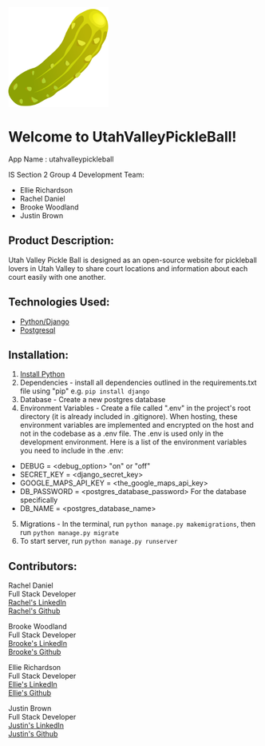 <img src="/food-pickle.png" alt="kidney icon" width="200" height="200" style="">

# Welcome to UtahValleyPickleBall!

App Name : utahvalleypickleball

IS Section 2 Group 4
Development Team:

- Ellie Richardson
- Rachel Daniel
- Brooke Woodland
- Justin Brown

## Product Description:

Utah Valley Pickle Ball is designed as an open-source website for pickleball lovers in Utah Valley to share court locations and information about each court easily with one another.

## Technologies Used:

- [Python/Django](https://www.djangoproject.com/)
- [Postgresql](https://www.postgresql.org/)

## Installation:

1. [Install Python](https://wiki.python.org/moin/BeginnersGuide/Download)
2. Dependencies - install all dependencies outlined in the requirements.txt file using "pip" e.g. `pip install django`
3. Database - Create a new postgres database
4. Environment Variables - Create a file called ".env" in the project's root directory (it is already included in .gitignore). When hosting, these environment variables are implemented and encrypted on the host and not in the codebase as a .env file. The .env is used only in the development environment. Here is a list of the environment variables you need to include in the .env:

- DEBUG = <debug_option> "on" or "off"
- SECRET_KEY = <django_secret_key>
- GOOGLE_MAPS_API_KEY = <the_google_maps_api_key>
- DB_PASSWORD = <postgres_database_password> For the database specifically
- DB_NAME = <postgres_database_name>

5. Migrations - In the terminal, run `python manage.py makemigrations`, then run `python manage.py migrate`
6. To start server, run `python manage.py runserver`

## Contributors:

Rachel Daniel<br>
Full Stack Developer<br>
[Rachel's LinkedIn](https://www.linkedin.com/in/rachel-daniel1/)<br>
[Rachel's Github](https://github.com/rachel-daniel)

Brooke Woodland<br>
Full Stack Developer<br>
[Brooke's LinkedIn](https://www.linkedin.com/in/brooke-woodland/)<br>
[Brooke's Github](https://github.com/wb385334)

Ellie Richardson<br>
Full Stack Developer<br>
[Ellie's LinkedIn](https://www.linkedin.com/in/elizabethhaws/)<br>
[Ellie's Github](https://github.com/egrich17)

Justin Brown<br>
Full Stack Developer<br>
[Justin's LinkedIn](https://linkedin.com/in/justin~j~brown/)<br>
[Justin's Github](https://github.com/justinbrown11)